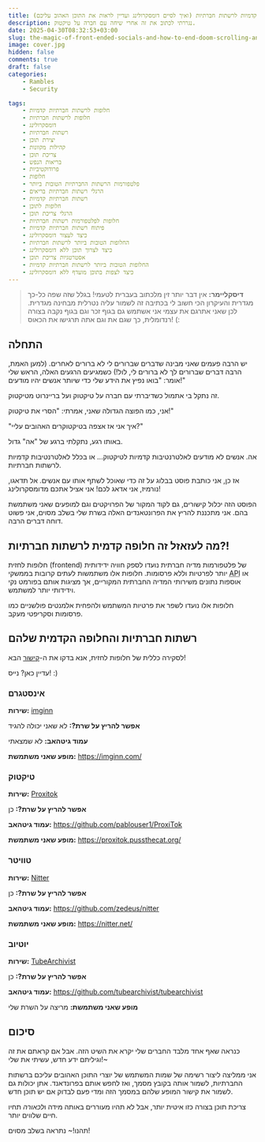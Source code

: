 ```yaml
---
title: הקסם של חלופות קדמיות לרשתות חברתיות (ואיך לסיים דומסקרולינג ועדיין לראות את התוכן האהוב עליכם)
description: נגררתי לכתוב את זה אחרי שיחה עם חברה על טיקטוק.
date: 2025-04-30T08:32:53+03:00
slug: the-magic-of-front-ended-socials-and-how-to-end-doom-scrolling-and-still-watch-your-favourite-content
image: cover.jpg
hidden: false
comments: true
draft: false
categories:
    - Rambles
    - Security

tags:
    - חלופות לרשתות חברתיות קדמיות
    - חלופות לרשתות חברתיות
    - דומסקרולינג
    - רשתות חברתיות
    - יצירת תוכן
    - קהילות מקוונות
    - צריכת תוכן
    - בריאות הנפש
    - פרודוקטיביות
    - חלופות
    - פלטפורמות הרשתות החברתיות הטובות ביותר
    - הרגלי רשתות חברתיות בריאים
    - רשתות חברתיות קדמיות
    - חלופות לתוכן
    - הרגלי צריכת תוכן
    - חלופות לפלטפורמות רשתות חברתיות
    - פיתוח רשתות חברתיות קדמיות
    - כיצד לעצור דומסקרולינג
    - החלופות הטובות ביותר לרשתות חברתיות
    - כיצד לצרוך תוכן ללא דומסקרולינג
    - אסטרטגיות צריכת תוכן
    - החלופות הטובות ביותר לרשתות חברתיות קדמיות
    - כיצד לצפות בתוכן מועדף ללא דומסקרולינג
---
```

> **דיסקליימר:** אין דבר יותר זין מלכתוב בעברית לטעמי! בגלל שזה שפה כל-כך מגדרית והעיקרון הכי חשוב לי בכתיבה זה לשמור עליה נטרלית מבחינה מגדרית. לכן שאני אתרגם את עצמי אני אשתמש גם בגוף זכר וגם בגוף נקבה בצורה רנדומלית, כך שגם את וגם אתה תרגישו את הכאוס! (:

## התחלה
יש הרבה פעמים שאני מבינה שדברים שברורים לי לא ברורים לאחרים. (למען האמת, הרבה דברים שברורים לך לא ברורים לי, לול!) כשמגיעים הרגעים האלה, הראש שלי אומר: "בואו נפיץ את הידע שלי כדי שיותר אנשים יהיו מודעים!"

זה נתקל בי אתמול כשדיברתי עם חברה על טיקטוק ועל בריינרוט מטיקטוק.

אני, כמו הפוצה הגדולה שאני, אמרתי: "הסרי את טיקטוק!"

"איך אני אז אצפה בטיקטוקרים האהובים עליי?"

באותו רגע, נתקלתי ברגע של "אה" גדול.

אה. אנשים לא מודעים לאלטרנטיבות קדמיות לטיקטוק... או בכלל לאלטרנטיבות קדמיות לרשתות חברתיות.

אז כן, אני כותבת פוסט בבלוג על זה כדי שאוכל לשתף אותו עם אנשים. אל תדאגו, נורמיז, אני אדאג לכם! אני אציל אתכם מדומסקרולינג!

הפוסט הזה יכלול קישורים, גם לקוד המקור של הפרויקטים וגם למופעים שאני משתמשת בהם. אני מתכננת להריץ את הפרונטאנדים האלה בשרת שלי בשלב מסוים, אני פשוט דוחה דברים הרבה.

## מה לעזאזל זה חלופה קדמית לרשתות חברתיות?!
חלופות לחזית (frontend) של פלטפורמות מדיה חברתית נועדו לספק חוויה ידידותית יותר לפרטיות וללא פרסומות. חלופות אלו משתמשות לעתים קרובות בממשקי <abbr title="ממשק תכנות יישומים">API</abbr> או אוספות נתונים משירותי המדיה החברתית המקוריים, אך מציגות אותם בפורמט נקי וידידותי יותר למשתמש.

חלופות אלו נועדו לשפר את פרטיות המשתמש ולהפחית אלמנטים פולשניים כמו פרסומות וסקריפטי מעקב.

## רשתות חברתיות והחלופה הקדמית שלהם
לסקירה כללית של חלופות לחזית, אנא בדקו את ה-[קישור](https://github.com/mendel5/alternative-front-ends) הבא!

עדיין כאן? נייס! :)

### אינסטגרם

**שירות:** [imginn](https://imginn.com/)

**אפשר להריץ על שרת?:** לא שאני יכולה להגיד

****עמוד גיטהאב:**** לא שמצאתי

**מופע שאני משתמשת:** https://imginn.com/

### טיקטוק

**שירות:** [Proxitok](https://proxitok.pussthecat.org/)

**אפשר להריץ על שרת?:** כן

****עמוד גיטהאב:**** https://github.com/pablouser1/ProxiTok

**מופע שאני משתמשת:** https://proxitok.pussthecat.org/

### טוויטר

**שירות:** [Nitter](https://nitter.net/)

**אפשר להריץ על שרת?:** כן

****עמוד גיטהאב:**** https://github.com/zedeus/nitter

**מופע שאני משתמשת:** https://nitter.net/

### יוטיוב

**שירות:** [TubeArchivist](https://github.com/tubearchivist/tubearchivist)

**אפשר להריץ על שרת?:** כן

****עמוד גיטהאב:**** https://github.com/tubearchivist/tubearchivist

**מופע שאני משתמשת:** מריצה על השרת שלי

## סיכום
כנראה שאף אחד מלבד החברים שלי יקרא את השיט הזה. אבל אם קראתם את זה וגיליתם ידע חדש, עשיתי את שלי!~

אני ממליצה ליצור רשימה של שמות המשתמש של יוצרי התוכן האהובים עליכם ברשתות החברתיות, לשמור אותה בקובץ מסמך, ואז לחפש אותם בפרונדאנד. אתן יכולות גם לשמור את קישור המופע שלהם במסמך הזה ומדי פעם לבדוק אם יש תוכן חדש.

צריכת תוכן בצורה כזו איטית יותר, אבל לא תהיו מעוררים באותה מידה ו*לכאורה* תחיו חיים שלווים יותר.

תהנו!~ נתראה בשלב מסוים!